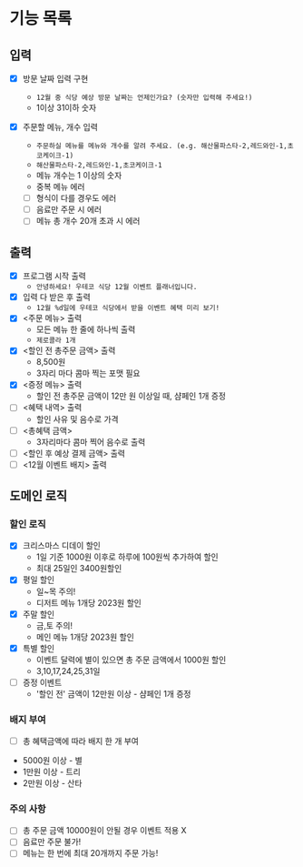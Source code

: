 # 기능 목록

## 입력

- [x] 방문 날짜 입력 구현
    - `12월 중 식당 예상 방문 날짜는 언제인가요? (숫자만 입력해 주세요!)`
    - 1이상 31이하 숫자

- [x] 주문할 메뉴, 개수 입력
    - `주문하실 메뉴를 메뉴와 개수를 알려 주세요. (e.g. 해산물파스타-2,레드와인-1,초코케이크-1)`
    - `해산물파스타-2,레드와인-1,초코케이크-1`
    - 메뉴 개수는 1 이상의 숫자
    - 중복 메뉴 에러
    - [ ] 형식이 다를 경우도 에러
    - [ ] 음료만 주문 시 에러
    - [ ] 메뉴 총 개수 20개 초과 시 에러

## 출력

- [x] 프로그램 시작 출력
    - `안녕하세요! 우테코 식당 12월 이벤트 플래너입니다.`
- [x] 입력 다 받은 후 출력
    - `12월 %d일에 우테코 식당에서 받을 이벤트 혜택 미리 보기!`
- [x] <주문 메뉴> 출력
    - 모든 메뉴 한 줄에 하나씩 출력
    - `제로콜라 1개`
- [x] <할인 전 총주문 금액> 출력
    - 8,500원
    - 3자리 마다 콤마 찍는 포맷 필요
- [x] <증정 메뉴> 출력
    - 할인 전 총주문 금액이 12만 원 이상일 때, 샴페인 1개 증정
- [ ] <혜택 내역> 출력
    - 할인 사유 및 음수로 가격
- [ ] <총혜택 금액>
    - 3자리마다 콤마 찍어 음수로 출력
- [ ] <할인 후 예상 결제 금액> 출력
- [ ] <12월 이벤트 배지> 출력

## 도메인 로직

### 할인 로직

- [x] 크리스마스 디데이 할인
    - 1일 기준 1000원 이후로 하루에 100원씩 추가하여 할인
    - 최대 25일인 3400원할인
- [x] 평일 할인
    - 일~목 주의!
    - 디저트 메뉴 1개당 2023원 할인
- [x] 주말 할인
    - 금,토 주의!
    - 메인 메뉴 1개당 2023원 할인
- [x] 특별 할인
    - 이벤트 달력에 별이 있으면 총 주문 금액에서 1000원 할인
    - 3,10,17,24,25,31일
- [ ] 증정 이벤트
    - '할인 전' 금액이 12만원 이상 - 샴페인 1개 증정

### 배지 부여

-[ ]  총 혜택금액에 따라 배지 한 개 부여
- 5000원 이상 - 별
- 1만원 이상 - 트리
- 2만원 이상 - 산타

### 주의 사항

- [ ] 총 주문 금액 10000원이 안될 경우 이벤트 적용 X
- [ ] 음료만 주문 불가!
- [ ] 메뉴는 한 번에 최대 20개까지 주문 가능!